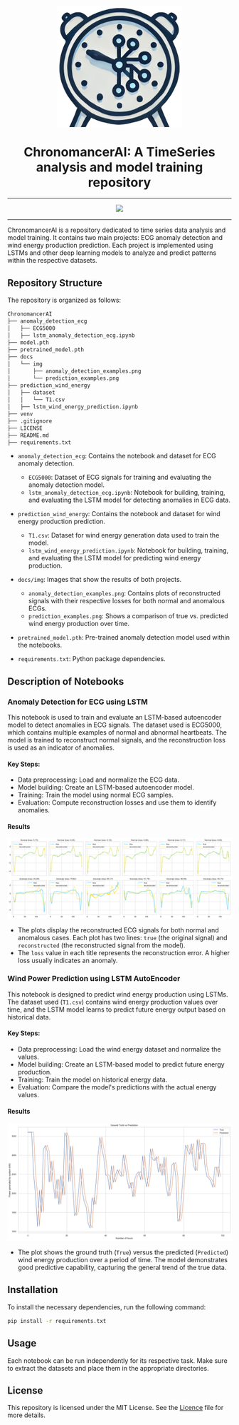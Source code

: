 <p align="center"><img align="center" width="280" src="docs/img/icon.png"/></p>
<h1 align="center">ChronomancerAI: A TimeSeries analysis and model training repository</h1>
<hr>

<p align="center">
  <a href="https://skillicons.dev">
    <img src="https://skillicons.dev/icons?i=python,pytorch" />
  </a>
</p>
<hr>

ChronomancerAI is a repository dedicated to time series data analysis and model training. It contains two main projects: ECG anomaly detection and wind energy production prediction. Each project is implemented using LSTMs and other deep learning models to analyze and predict patterns within the respective datasets.

## Repository Structure

The repository is organized as follows:

```
ChronomancerAI
├── anomaly_detection_ecg
│   ├── ECG5000
│   ├── lstm_anomaly_detection_ecg.ipynb
├── model.pth
├── pretrained_model.pth
├── docs
│   └── img
│       ├── anomaly_detection_examples.png
│       └── prediction_examples.png
├── prediction_wind_energy
│   ├── dataset
│   │   └── T1.csv
│   ├── lstm_wind_energy_prediction.ipynb
├── venv
├── .gitignore
├── LICENSE
├── README.md
├── requirements.txt
```

- `anomaly_detection_ecg`: Contains the notebook and dataset for ECG anomaly detection.

  - `ECG5000`: Dataset of ECG signals for training and evaluating the anomaly detection model.
  - `lstm_anomaly_detection_ecg.ipynb`: Notebook for building, training, and evaluating the LSTM model for detecting anomalies in ECG data.

- `prediction_wind_energy`: Contains the notebook and dataset for wind energy production prediction.

  - `T1.csv`: Dataset for wind energy generation data used to train the model.
  - `lstm_wind_energy_prediction.ipynb`: Notebook for building, training, and evaluating the LSTM model for predicting wind energy production.

- `docs/img`: Images that show the results of both projects.

  - `anomaly_detection_examples.png`: Contains plots of reconstructed signals with their respective losses for both normal and anomalous ECGs.
  - `prediction_examples.png`: Shows a comparison of true vs. predicted wind energy production over time.

- `pretrained_model.pth`: Pre-trained anomaly detection model used within the notebooks.

- `requirements.txt`: Python package dependencies.

## Description of Notebooks

### Anomaly Detection for ECG using LSTM

This notebook is used to train and evaluate an LSTM-based autoencoder model to detect anomalies in ECG signals. The dataset used is ECG5000, which contains multiple examples of normal and abnormal heartbeats. The model is trained to reconstruct normal signals, and the reconstruction loss is used as an indicator of anomalies.

#### Key Steps:

- Data preprocessing: Load and normalize the ECG data.
- Model building: Create an LSTM-based autoencoder model.
- Training: Train the model using normal ECG samples.
- Evaluation: Compute reconstruction losses and use them to identify anomalies.

#### Results

![Normal and Anomaly Classification Examples](docs/img/anomaly_detection_examples.png)

- The plots display the reconstructed ECG signals for both normal and anomalous cases. Each plot has two lines: `true` (the original signal) and `reconstructed` (the reconstructed signal from the model).
- The `loss` value in each title represents the reconstruction error. A higher loss usually indicates an anomaly.

### Wind Power Prediction using LSTM AutoEncoder

This notebook is designed to predict wind energy production using LSTMs. The dataset used (`T1.csv`) contains wind energy production values over time, and the LSTM model learns to predict future energy output based on historical data.

#### Key Steps:

- Data preprocessing: Load the wind energy dataset and normalize the values.
- Model building: Create an LSTM-based model to predict future energy production.
- Training: Train the model on historical energy data.
- Evaluation: Compare the model's predictions with the actual energy values.

#### Results

![Wind Power Prediction Example](docs/img/prediction_examples.png)

- The plot shows the ground truth (`True`) versus the predicted (`Predicted`) wind energy production over a period of time. The model demonstrates good predictive capability, capturing the general trend of the true data.

## Installation

To install the necessary dependencies, run the following command:

```sh
pip install -r requirements.txt
```

## Usage

Each notebook can be run independently for its respective task. Make sure to extract the datasets and place them in the appropriate directories.

## License

This repository is licensed under the MIT License. See the [Licence](LICENSE) file for more details.


